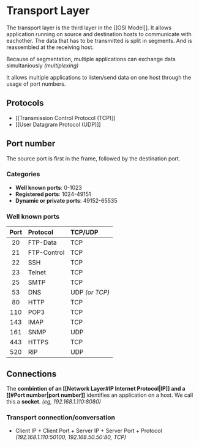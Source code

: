# Transport Layer
The transport layer is the third layer in the [[OSI Model]]. It allows application running on source and destination hosts to communicate with eachother. The data that has to be transmitted is split in segments. And is reassembled at the receiving host.

Because of segmentation, multiple applications can exchange data simultaniously *(multiplexing)*

It allows multiple applications to listen/send data on one host through the usage of port numbers.
## Protocols
- [[Transmission Control Protocol (TCP)]]
- [[User Datagram Protocol (UDP)]]
## Port number
The source port is first in the frame, followed by the destination port.
### Categories
- **Well known ports**: 0-1023
- **Registered ports**: 1024-49151
- **Dynamic or private ports**: 49152-65535
### Well known ports
Port | Protocol    | TCP/UDP
:-:  | :-          | :-
20   | FTP-Data    | TCP
21   | FTP-Control | TCP
22   | SSH         | TCP
23   | Telnet      | TCP
25   | SMTP        | TCP
53   | DNS         | UDP *(or TCP)*
80   | HTTP        | TCP
110  | POP3        | TCP
143  | IMAP        | TCP
161  | SNMP        | UDP
443  | HTTPS       | TCP
520  | RIP         | UDP
## Connections
The **combintion of an [[Network Layer#IP Internet Protocol|IP]] and a [[#Port number|port number]]** identifies an application on a host. We call this a **socket**. *(eg, 192.168.1.110:8080)*
### Transport connection/conversation
- Client IP + Client Port + Server IP + Server Port + Protocol
  *(192.168.1.110:50100, 192.168.50.50:80, TCP)*
